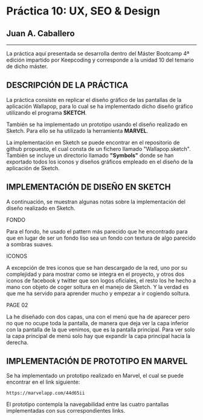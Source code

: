 # Práctica 10: UX, SEO & Design
## Juan A. Caballero
--------------------------------------

La práctica aquí presentada se desarrolla dentro del Máster Bootcamp 4ª edición impartido por Keepcoding y corresponde a la unidad 10 del temario de dicho máster. 



DESCRIPCIÓN DE LA PRÁCTICA
--------------------------------------
La práctica consiste en replicar el diseño gráfico de las pantallas de la aplicación Wallapop, para lo cual se ha implementado dicho diseño gráfico utilizando el programa **SKETCH**. 

También se ha implementado un prototipo usando el diseño realizado en Sketch. Para ello se ha utilizado la herramienta **MARVEL**. 

La implementación en Sketch se puede encontrar en el repositorio de github propuesto, el cual consta de un fichero llamado "Wallapop.sketch". También se incluye un directorio llamado **"Symbols"** donde se han exportado todos los iconos y diseños gráficos empleado en el diseño de la aplicación de Sketch.

IMPLEMENTACIÓN DE DISEÑO EN SKETCH
--------------------------------------

A continuación, se muestran algunas notas sobre la implementación del diseño realizado en Sketch.

FONDO

Para el fondo, he usado el pattern más parecido que he encontrado para que en lugar de ser un fondo liso sea un fondo con textura de algo parecido a sombras suaves.

	
ICONOS

A excepción de tres iconos que se han descargado de la red, uno por su complejidad y para mostrar como se integra en el proyecto, y otros dos iconos de facebook y twitter que son logos oficiales, el resto los he hecho a mano con objeto de coger soltura en el manejo de Sketch. Y la verdad es que me ha servido para aprender mucho y empezar a ir cogiendo soltura.

PAGE 02

La he diseñado con dos capas, una con el menú que ha de aparecer pero no que no ocupe toda la pantalla, de manera que deja ver la capa inferior con la pantalla de la que venimos, que es la pantalla principal. Para ver solo la capa principal de menú solo hay que expandir la capa principal hacia la derecha.


	
IMPLEMENTACIÓN DE PROTOTIPO EN MARVEL
--------------------------------------
	 	
Se ha implementado un prototipo realizado en Marvel, el cual se puede encontrar en el link siguiente:

 	https://marvelapp.com/44d65ii

El prototipo contempla la navegabilidad entre las cuatro pantallas implementadas con sus correspondientes links. 
  


